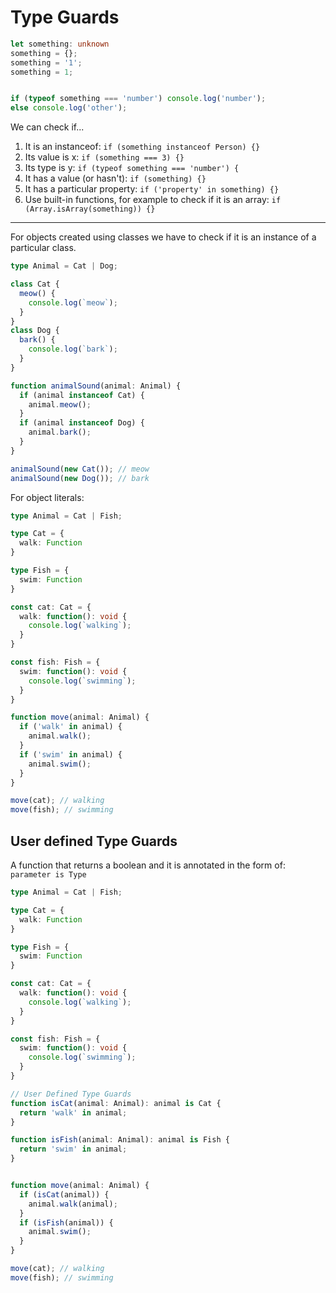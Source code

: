 # Type Guards

<!-- T
ODO: What are
-->

```ts
let something: unknown
something = {};
something = '1';
something = 1;


if (typeof something === 'number') console.log('number');
else console.log('other');
```

We can check if...
1. It is an instanceof: `if (something instanceof Person) {}`
2. Its value is x: `if (something === 3) {}`
3. Its type is y: `if (typeof something === 'number') {`
4. It has a value (or hasn't): `if (something) {}`
5. It has a particular property: `if ('property' in something) {}`
6. Use built-in functions, for example to check if it is an array: `if (Array.isArray(something)) {}`

---

For objects created using classes we have to check if it is an instance of a particular class.

```ts
type Animal = Cat | Dog;

class Cat {
  meow() {
    console.log(`meow`);
  }
}
class Dog {
  bark() {
    console.log(`bark`);
  }    
}

function animalSound(animal: Animal) {
  if (animal instanceof Cat) {
    animal.meow();
  }
  if (animal instanceof Dog) {
    animal.bark();
  }
}

animalSound(new Cat()); // meow
animalSound(new Dog()); // bark
```

For object literals:

```ts
type Animal = Cat | Fish;

type Cat = {
  walk: Function
}

type Fish = {
  swim: Function
}

const cat: Cat = {
  walk: function(): void {
    console.log(`walking`);
  }
}

const fish: Fish = {
  swim: function(): void {
    console.log(`swimming`);
  }
}

function move(animal: Animal) {
  if ('walk' in animal) {
    animal.walk();
  }
  if ('swim' in animal) {
    animal.swim();
  }
}

move(cat); // walking
move(fish); // swimming
```

## User defined Type Guards
A function that returns a boolean and it is annotated in the form of: `parameter is Type`

```ts
type Animal = Cat | Fish;

type Cat = {
  walk: Function
}

type Fish = {
  swim: Function
}

const cat: Cat = {
  walk: function(): void {
    console.log(`walking`);
  }
}

const fish: Fish = {
  swim: function(): void {
    console.log(`swimming`);
  }
}

// User Defined Type Guards
function isCat(animal: Animal): animal is Cat {
  return 'walk' in animal;
}

function isFish(animal: Animal): animal is Fish {
  return 'swim' in animal;
}


function move(animal: Animal) {
  if (isCat(animal)) {
    animal.walk(animal);
  }
  if (isFish(animal)) {
    animal.swim();
  }
}

move(cat); // walking
move(fish); // swimming
```
